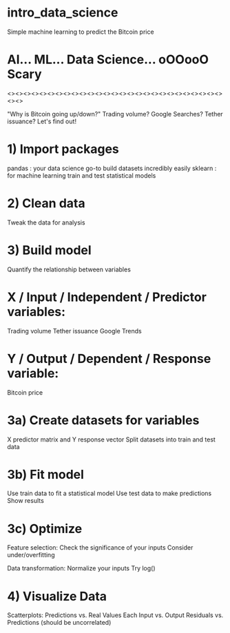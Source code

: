 # intro_data_science
Simple machine learning to predict the Bitcoin price

# AI... ML... Data Science... oOOooO Scary

<><><><><><><><><><><><><><><><><><><><><><><><><><><><><>

"Why is Bitcoin going up/down?"
Trading volume? Google Searches? Tether issuance?
Let's find out!



# 1) Import packages

pandas : your data science go-to
build datasets incredibly easily
sklearn : for machine learning
train and test statistical models


# 2) Clean data

Tweak the data for analysis


# 3) Build model

Quantify the relationship between variables

# X / Input / Independent / Predictor variables:
Trading volume
Tether issuance
Google Trends

# Y / Output / Dependent / Response variable:
Bitcoin price

# 3a) Create datasets for variables
X predictor matrix and Y response vector
Split datasets into train and test data

# 3b) Fit model
Use train data to fit a statistical model
Use test data to make predictions
Show results


# 3c) Optimize
Feature selection:
Check the significance of your inputs
Consider under/overfitting

Data transformation:
Normalize your inputs
Try log()


# 4) Visualize Data

Scatterplots:
Predictions vs. Real Values
Each Input vs. Output
Residuals vs. Predictions (should be uncorrelated)
